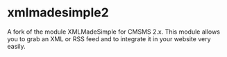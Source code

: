 # xmlmadesimple2

A fork of the module XMLMadeSimple for CMSMS 2.x.
This module allows you to grab an XML or RSS feed and to integrate it in your website very easily.
